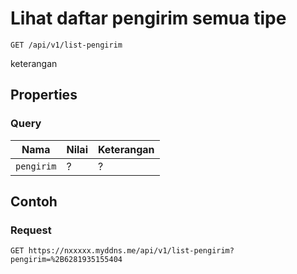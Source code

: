 # Lihat daftar pengirim semua tipe
```http
GET /api/v1/list-pengirim
```
keterangan
## Properties
### Query
Nama  | Nilai | Keterangan
--- | --- | ---
<code>pengirim</code> | ? | ?

## Contoh

### Request
```http
GET https://nxxxxx.myddns.me/api/v1/list-pengirim?pengirim=%2B6281935155404
```
